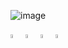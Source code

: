 ![image](https://github.com/HeleneFabia/HeleneFabia/blob/master/header/header_2021.gif)

[<img src="https://img.icons8.com/wired/64/000000/linkedin.png" width="4%"/>](https://www.linkedin.com/in/helene-kortschak/) 
[<img src="https://img.icons8.com/wired/64/000000/k.png" width="4%"/>](https://www.kaggle.com/helenek)
[<img src="https://img.icons8.com/wired/64/000000/medium-new.png" width="4%"/>](https://helenefabia.medium.com)
<a href="mailto:helene.kortschak@gmail.com"> <img src="https://img.icons8.com/wired/64/000000/secured-letter.png" width="4%"/> </a>

